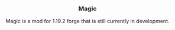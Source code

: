 <style>
body {
    text-align: center;
}
</style>

### Magic
Magic is a mod for 1.19.2 forge that is still currently in development.